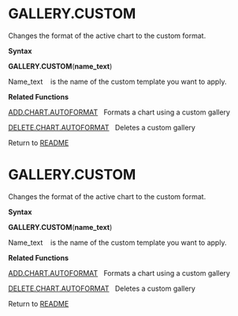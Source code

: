 # GALLERY.CUSTOM

Changes the format of the active chart to the custom format.

**Syntax**

**GALLERY.CUSTOM**(**name\_text**)

Name\_text&nbsp;&nbsp;&nbsp;&nbsp;is the name of the custom template you
want to apply.

**Related Functions**

[ADD.CHART.AUTOFORMAT](ADD.CHART.AUTOFORMAT.md)&nbsp;&nbsp;&nbsp;Formats a chart using a custom
gallery

[DELETE.CHART.AUTOFORMAT](DELETE.CHART.AUTOFORMAT.md)&nbsp;&nbsp;&nbsp;Deletes a custom gallery



Return to [README](README.md#G)

# GALLERY.CUSTOM

Changes the format of the active chart to the custom format.

**Syntax**

**GALLERY.CUSTOM**(**name\_text**)

Name\_text&nbsp;&nbsp;&nbsp;&nbsp;is the name of the custom template you
want to apply.

**Related Functions**

[ADD.CHART.AUTOFORMAT](ADD.CHART.AUTOFORMAT.md)&nbsp;&nbsp;&nbsp;Formats a chart using a custom
gallery

[DELETE.CHART.AUTOFORMAT](DELETE.CHART.AUTOFORMAT.md)&nbsp;&nbsp;&nbsp;Deletes a custom gallery



Return to [README](README.md#G)

